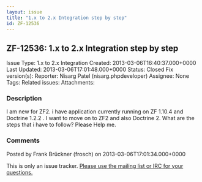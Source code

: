 ```yaml
---
layout: issue
title: "1.x to 2.x Integration step by step"
id: ZF-12536
---
```


ZF-12536: 1.x to 2.x Integration step by step
---------------------------------------------

 Issue Type: 1.x to 2.x Integration Created: 2013-03-06T16:40:37.000+0000 Last Updated: 2013-03-06T17:01:48.000+0000 Status: Closed Fix version(s): 
 Reporter:  Nisarg Patel (nisarg.phpdeveloper)  Assignee:  None  Tags: 
 Related issues: 
 Attachments: 
### Description

I am new for ZF2. i have application currently running on ZF 1.10.4 and Doctrine 1.2.2 . I want to move on to ZF2 and also Doctrine 2. What are the steps that i have to follow? Please Help me.

 

 

### Comments

Posted by Frank Brückner (frosch) on 2013-03-06T17:01:34.000+0000

This is only an issue tracker. [Please use the mailing list or IRC for your questions.](http://framework.zend.com/participate/contributor-guide)

 

 